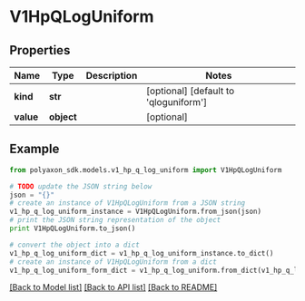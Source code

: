 # V1HpQLogUniform


## Properties
Name | Type | Description | Notes
------------ | ------------- | ------------- | -------------
**kind** | **str** |  | [optional] [default to 'qloguniform']
**value** | **object** |  | [optional] 

## Example

```python
from polyaxon_sdk.models.v1_hp_q_log_uniform import V1HpQLogUniform

# TODO update the JSON string below
json = "{}"
# create an instance of V1HpQLogUniform from a JSON string
v1_hp_q_log_uniform_instance = V1HpQLogUniform.from_json(json)
# print the JSON string representation of the object
print V1HpQLogUniform.to_json()

# convert the object into a dict
v1_hp_q_log_uniform_dict = v1_hp_q_log_uniform_instance.to_dict()
# create an instance of V1HpQLogUniform from a dict
v1_hp_q_log_uniform_form_dict = v1_hp_q_log_uniform.from_dict(v1_hp_q_log_uniform_dict)
```
[[Back to Model list]](../README.md#documentation-for-models) [[Back to API list]](../README.md#documentation-for-api-endpoints) [[Back to README]](../README.md)


